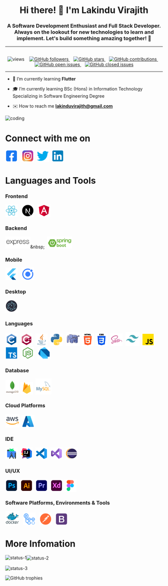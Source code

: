 <h1 align="center">Hi there! 👋 I'm Lakindu Virajith</h1>
<h3 align="center">A Software Development Enthusiast and Full Stack Developer. Always on the lookout for new technologies to learn and implement. Let's build something amazing together! 🚀</h3>

---
<br />

<div align="center">
    <img src="https://komarev.com/ghpvc/?username=lakinduvirajith&label=Profile%20views&color=0e75b6&style=flat" alt="views" />
    &nbsp;&nbsp;
    <a href="https://github.com/lakinduvirajith">
      <img src="https://img.shields.io/github/followers/lakinduvirajith?label=Followers&style=social" alt="GitHub followers" />
    </a>
    &nbsp;&nbsp;
    <a href="https://github.com/lakinduvirajith?tab=repositories">
      <img src="https://img.shields.io/github/stars/lakinduvirajith?style=social" alt="GitHub stars" />
    </a>
    &nbsp;&nbsp;
    <a href="https://github.com/lakinduvirajith">
      <img src="https://img.shields.io/github/last-commit/lakinduvirajith/lakinduvirajith?label=Contributions&style=flat" alt="GitHub contributions" />
    </a>
    &nbsp;&nbsp;
    <a href="https://github.com/lakinduvirajith/lakinduvirajith/issues">
      <img src="https://img.shields.io/github/issues/lakinduvirajith/lakinduvirajith?label=Open%20Issues&style=flat" alt="GitHub open issues" />
    </a>
    &nbsp;&nbsp;
    <a href="https://github.com/lakinduvirajith/lakinduvirajith/issues?q=is%3Aissue+is%3Aclosed">
      <img src="https://img.shields.io/github/issues-closed/lakinduvirajith/lakinduvirajith?label=Closed%20Issues&style=flat" alt="GitHub closed issues" />
    </a>
</div>


---

-  🚀 I’m currently learning **Flutter**

-  🎓 I’m currently learning BSc (Hons) in Information Technology Specializing in Software Engineering Degree

-  ✉️ How to reach me **lakinduvirajith@gmail.com**

<img align="center" alt="coding" width="400" src="https://images.squarespace-cdn.com/content/v1/5769fc401b631bab1addb2ab/1541580611624-TE64QGKRJG8SWAIUS7NS/ke17ZwdGBToddI8pDm48kPoswlzjSVMM-SxOp7CV59BZw-zPPgdn4jUwVcJE1ZvWQUxwkmyExglNqGp0IvTJZamWLI2zvYWH8K3-s_4yszcp2ryTI0HqTOaaUohrI8PI6FXy8c9PWtBlqAVlUS5izpdcIXDZqDYvprRqZ29Pw0o/coding-freak.gif">

# Connect with me on
[<img src="./social/facebook.png" alt="facebook" width="40"/>](https://www.facebook.com/lakindu.virajith.1)&nbsp;&nbsp;
[<img src="./social/instagram.png" alt="instagram" width="40"/>](https://www.instagram.com/lakindu_virajith/)&nbsp;
[<img src="./social/twitter.png" alt="twitter" width="40"/>](https://twitter.com/LakinduZoysa?s=09)&nbsp;
[<img src="./social/linkedin.png" alt="linkedin" width="40"/>](https://www.linkedin.com/in/lakindu-de-zoysa-59b0b925b)&nbsp;

# Languages and Tools
### Frontend
[<img src="./assert/react.png" alt="react" width="40"/>](https://reactjs.org/)&nbsp;&nbsp;
[<img src="./assert/nextjs.png" alt="nextjs" width="40"/>](https://nextjs.org/docs)&nbsp;&nbsp;
[<img src="./assert/angular.png" alt="angular" width="40"/>](https://angular.io/)

### Backend
[<img src="./assert/express.png" alt="express" width="80"/>](https://expressjs.com")&nbsp;&nbsp;
[<img src="./assert/spring-boot.png" alt="spring-boot" width="80"/>](https://spring.io/projects/spring-boot)

### Mobile
[<img src="./assert/flutter.png" alt="flutter" width="40"/>](https://flutter.io/)&nbsp;&nbsp;
[<img src="./assert/ionic.png" alt="ionic" width="40"/>](https://ionicframework.com/docs/)

### Desktop
[<img src="./assert/electron-js.png" alt="electron-js" width="40"/>](https://www.electronjs.org/)

### Languages
[<img src="./assert/c.png" alt="c" width="40"/>](https://www.cprogramming.com/)&nbsp;
[<img src="./assert/c++.png" alt="c++" width="40"/>](https://www.w3schools.com/cpp/)&nbsp;
[<img src="./assert/java.png" alt="java" width="40"/>](https://www.java.com)&nbsp;
[<img src="./assert/python.png" alt="python" width="40"/>](https://www.python.org)&nbsp;&nbsp;
[<img src="./assert/php.png" alt="php" width="45"/>](https://www.php.net)
[<img src="./assert/html-5.png" alt="html-5" width="40"/>](https://www.w3.org/html/)
[<img src="./assert/css-3.png" alt="css-3" width="40"/>](https://www.w3schools.com/css/)&nbsp;
[<img src="./assert/sass.png" alt="scss" width="40"/>](https://sass-lang.com/)&nbsp;
[<img src="./assert/tailwind-css.png" alt="tailwind-css" width="45"/>](https://tailwindcss.com)&nbsp;
[<img src="./assert/js.png" alt="javascript" width="40"/>](https://developer.mozilla.org/en-US/docs/Web/JavaScript)&nbsp;&nbsp;
[<img src="./assert/typescript.png" alt="typescript" width="40"/>](https://www.typescriptlang.org/)&nbsp;&nbsp;
[<img src="./assert/node-js.png" alt="nodejs" width="40"/>](https://nodejs.org)&nbsp;&nbsp;
[<img src="./assert/dart.png" alt="dart" width="40"/>](https://dart.dev/language)

### Database
[<img src="./assert/mongo-db.png" alt="mongodb" width="45"/>](https://www.mongodb.com/)
[<img src="./assert/firebase.png" alt="firebase" width="40"/>](https://firebase.google.com/)&nbsp;
[<img src="./assert/mysql.png" alt="mysql" width="50"/>](https://www.mysql.com/)

### Cloud Platforms
[<img src="./assert/aws.png" alt="aws" width="45"/>](https://aws.amazon.com/)&nbsp;
[<img src="./assert/azure.png" alt="azure" width="40"/>](https://azure.microsoft.com/en-us)

### IDE
[<img src="./assert/android-studio.png" alt="android" width="40"/>](https://developer.android.com)&nbsp;
[<img src="./assert/intellij-idea.png" alt="intellij" width="40"/>](https://www.jetbrains.com/idea/)&nbsp;
[<img src="./assert/vscode.png" alt="vscode" width="40"/>](https://code.visualstudio.com)&nbsp;
[<img src="./assert/visual-studio.png" alt="visual-studio" width="40"/>](https://visualstudio.microsoft.com)&nbsp;
[<img src="./assert/eclipse.png" alt="eclipse" width="40"/>](https://www.eclipse.org/ide/)

### UI/UX
[<img src="./assert/photoshop.png" alt="photoshop" width="40"/>](https://www.photoshop.com/en)&nbsp;
[<img src="./assert/illustrator.png" alt="illustrator" width="40"/>](https://www.adobe.com/in/products/illustrator.html)&nbsp;
[<img src="./assert/premiere-pro.png" alt="premiere-pro" width="40"/>](https://www.adobe.com/in/products/premiere.html)&nbsp;
[<img src="./assert/xd.png" alt="xd" width="40"/>](https://www.adobe.com/products/xd.html)
[<img src="./assert/figma.png" alt="figma" width="40"/>](https://www.figma.com/)

### Software Platforms, Environments & Tools
[<img src="./assert/docker.png" alt="docker" width="45"/>](https://www.docker.com/)&nbsp;&nbsp;
[<img src="./assert/github-actions.png" alt="github-actions" width="40"/>](https://github.com/features/actions)&nbsp;&nbsp;
[<img src="./assert/postman.png" alt="postman" width="40"/>](https://postman.com)&nbsp;&nbsp;
[<img src="./assert/bootstrap.png" alt="bootstrap" width="40"/>](https://getbootstrap.com)&nbsp;

# More Infomation

<p><img align="left" src="https://github-readme-stats.vercel.app/api/top-langs?username=lakinduvirajith&show_icons=true&locale=en&layout=compact" alt="status-1" /></p>

<p><img align="center" src="https://github-readme-stats.vercel.app/api?username=lakinduvirajith&show_icons=true&locale=en" alt="status-2" /></p>

<p><img align="center" src="https://github-readme-streak-stats.herokuapp.com/?user=lakinduvirajith&" alt="status-3" /></p>

<p><img align="left" src="https://github-profile-trophy.vercel.app/?username=lakinduvirajith&theme=flat&no-frame=true&margin-w=30" alt="GitHub trophies" /></p>
